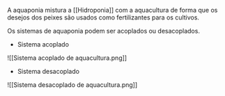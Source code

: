 ---
---

A aquaponia mistura a [[Hidroponia]] com a aquacultura de forma que os desejos dos peixes são usados como fertilizantes para os cultivos. 

Os sistemas de aquaponia podem ser acoplados ou desacoplados. 

- Sistema acoplado

![[Sistema acoplado de aquacultura.png]]

- Sistema desacoplado

![[Sistema desacoplado de aquacultura.png]]